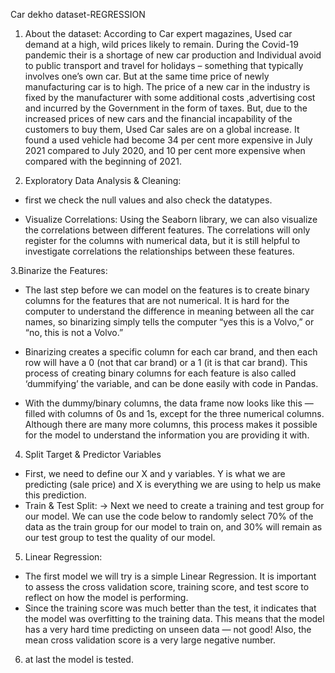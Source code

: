 Car dekho dataset-REGRESSION

1. About the dataset:
According to Car expert magazines, Used car demand at a high, wild prices likely to remain.
During the Covid-19 pandemic their is a shortage of new car production and Individual avoid to public transport and travel for holidays – something that typically involves one’s own car.
But at the same time price of newly manufacturing car is to high. The price of a new car in the industry is fixed by the manufacturer with some additional costs ,advertising cost and incurred by the Government in the form of taxes.
But, due to the increased prices of new cars and the financial incapability of the customers to buy them, Used Car sales are on a global increase.
It found a used vehicle had become 34 per cent more expensive in July 2021 compared to July 2020, and 10 per cent more expensive when compared with the beginning of 2021.

2. Exploratory Data Analysis & Cleaning:
* first  we check the null values and also check the datatypes.

*  Visualize Correlations:
Using the Seaborn library, we can also visualize the correlations between different features. The correlations will only register for the columns with numerical data, but it is still helpful to investigate correlations the relationships between these features.

 3.Binarize the Features:
* The last step before we can model on the features is to create binary columns for the features that are not numerical. It is hard for the computer to understand the difference in meaning between all the car names, so binarizing simply tells the computer “yes this is a Volvo,” or “no, this is not a Volvo.”

* Binarizing creates a specific column for each car brand, and then each row will have a 0 (not that car brand) or a 1 (it is that car brand). This process of creating binary columns for each feature is also called ‘dummifying’ the variable, and can be done easily with code in Pandas.

* With the dummy/binary columns, the data frame now looks like this — filled with columns of 0s and 1s, except for the three numerical columns. Although there are many more columns, this process makes it possible for the model to understand the information you are providing it with.

4. Split Target & Predictor Variables
* First, we need to define our X and y variables. Y is what we are predicting (sale price) and X is everything we are using to help us make this prediction.
* Train & Test Split:
-> Next we need to create a training and test group for our model. We can use the code below to randomly select 70% of the data as the train group for our model to train on, and 30% will remain as our test group to test the quality of our model.

5. Linear Regression:
* The first model we will try is a simple Linear Regression. It is important to assess the cross validation score, training score, and test score to reflect on how the model is performing.
* Since the training score was much better than the test, it indicates that the model was overfitting to the training data. This means that the model has a very hard time predicting on unseen data — not good! Also, the mean cross validation score is a very large negative number. 

6. at last the model is tested.















